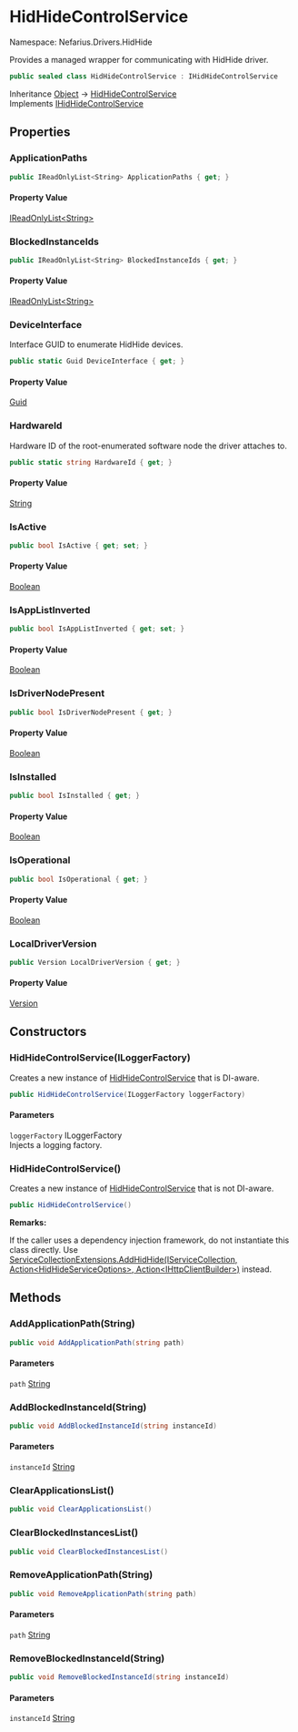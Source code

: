 # HidHideControlService

Namespace: Nefarius.Drivers.HidHide

Provides a managed wrapper for communicating with HidHide driver.

```csharp
public sealed class HidHideControlService : IHidHideControlService
```

Inheritance [Object](https://docs.microsoft.com/en-us/dotnet/api/system.object) → [HidHideControlService](./nefarius.drivers.hidhide.hidhidecontrolservice.md)<br>
Implements [IHidHideControlService](./nefarius.drivers.hidhide.ihidhidecontrolservice.md)

## Properties

### <a id="properties-applicationpaths"/>**ApplicationPaths**

```csharp
public IReadOnlyList<String> ApplicationPaths { get; }
```

#### Property Value

[IReadOnlyList&lt;String&gt;](https://docs.microsoft.com/en-us/dotnet/api/system.collections.generic.ireadonlylist-1)<br>

### <a id="properties-blockedinstanceids"/>**BlockedInstanceIds**

```csharp
public IReadOnlyList<String> BlockedInstanceIds { get; }
```

#### Property Value

[IReadOnlyList&lt;String&gt;](https://docs.microsoft.com/en-us/dotnet/api/system.collections.generic.ireadonlylist-1)<br>

### <a id="properties-deviceinterface"/>**DeviceInterface**

Interface GUID to enumerate HidHide devices.

```csharp
public static Guid DeviceInterface { get; }
```

#### Property Value

[Guid](https://docs.microsoft.com/en-us/dotnet/api/system.guid)<br>

### <a id="properties-hardwareid"/>**HardwareId**

Hardware ID of the root-enumerated software node the driver attaches to.

```csharp
public static string HardwareId { get; }
```

#### Property Value

[String](https://docs.microsoft.com/en-us/dotnet/api/system.string)<br>

### <a id="properties-isactive"/>**IsActive**

```csharp
public bool IsActive { get; set; }
```

#### Property Value

[Boolean](https://docs.microsoft.com/en-us/dotnet/api/system.boolean)<br>

### <a id="properties-isapplistinverted"/>**IsAppListInverted**

```csharp
public bool IsAppListInverted { get; set; }
```

#### Property Value

[Boolean](https://docs.microsoft.com/en-us/dotnet/api/system.boolean)<br>

### <a id="properties-isdrivernodepresent"/>**IsDriverNodePresent**

```csharp
public bool IsDriverNodePresent { get; }
```

#### Property Value

[Boolean](https://docs.microsoft.com/en-us/dotnet/api/system.boolean)<br>

### <a id="properties-isinstalled"/>**IsInstalled**

```csharp
public bool IsInstalled { get; }
```

#### Property Value

[Boolean](https://docs.microsoft.com/en-us/dotnet/api/system.boolean)<br>

### <a id="properties-isoperational"/>**IsOperational**

```csharp
public bool IsOperational { get; }
```

#### Property Value

[Boolean](https://docs.microsoft.com/en-us/dotnet/api/system.boolean)<br>

### <a id="properties-localdriverversion"/>**LocalDriverVersion**

```csharp
public Version LocalDriverVersion { get; }
```

#### Property Value

[Version](https://docs.microsoft.com/en-us/dotnet/api/system.version)<br>

## Constructors

### <a id="constructors-.ctor"/>**HidHideControlService(ILoggerFactory)**

Creates a new instance of [HidHideControlService](./nefarius.drivers.hidhide.hidhidecontrolservice.md) that is DI-aware.

```csharp
public HidHideControlService(ILoggerFactory loggerFactory)
```

#### Parameters

`loggerFactory` ILoggerFactory<br>
Injects a logging factory.

### <a id="constructors-.ctor"/>**HidHideControlService()**

Creates a new instance of [HidHideControlService](./nefarius.drivers.hidhide.hidhidecontrolservice.md) that is not DI-aware.

```csharp
public HidHideControlService()
```

**Remarks:**

If the caller uses a dependency injection framework, do not instantiate this class directly. Use
 [ServiceCollectionExtensions.AddHidHide(IServiceCollection, Action&lt;HidHideServiceOptions&gt;, Action&lt;IHttpClientBuilder&gt;)](./nefarius.drivers.hidhide.servicecollectionextensions.md#addhidhideiservicecollection-actionhidhideserviceoptions-actionihttpclientbuilder) instead.

## Methods

### <a id="methods-addapplicationpath"/>**AddApplicationPath(String)**

```csharp
public void AddApplicationPath(string path)
```

#### Parameters

`path` [String](https://docs.microsoft.com/en-us/dotnet/api/system.string)<br>

### <a id="methods-addblockedinstanceid"/>**AddBlockedInstanceId(String)**

```csharp
public void AddBlockedInstanceId(string instanceId)
```

#### Parameters

`instanceId` [String](https://docs.microsoft.com/en-us/dotnet/api/system.string)<br>

### <a id="methods-clearapplicationslist"/>**ClearApplicationsList()**

```csharp
public void ClearApplicationsList()
```

### <a id="methods-clearblockedinstanceslist"/>**ClearBlockedInstancesList()**

```csharp
public void ClearBlockedInstancesList()
```

### <a id="methods-removeapplicationpath"/>**RemoveApplicationPath(String)**

```csharp
public void RemoveApplicationPath(string path)
```

#### Parameters

`path` [String](https://docs.microsoft.com/en-us/dotnet/api/system.string)<br>

### <a id="methods-removeblockedinstanceid"/>**RemoveBlockedInstanceId(String)**

```csharp
public void RemoveBlockedInstanceId(string instanceId)
```

#### Parameters

`instanceId` [String](https://docs.microsoft.com/en-us/dotnet/api/system.string)<br>
